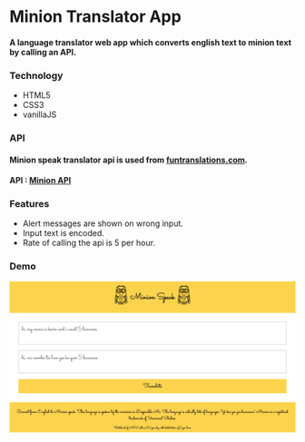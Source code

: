 # Minion Translator App
#### A language translator web app which converts english text to minion text by calling an API.

### Technology
* HTML5
* CSS3
* vanillaJS

### API
#### Minion speak translator api is used from [funtranslations.com](https://funtranslations.com/).
#### API : [Minion API](https://funtranslations.com/api/minion)

### Features
* Alert messages are shown on wrong input.
* Input text is encoded.
* Rate of calling the api is 5 per hour.

### Demo
![Screenshot of webiste](https://github.com/AdityaAgrawal-03/minion-translation-assignment6/blob/master/demo/demo.png)

